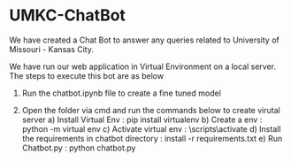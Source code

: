 # UMKC-ChatBot

We have created a Chat Bot to answer any queries related to University of Missouri - Kansas City.

We have run our web application in Virtual Environment on a local server. The steps to execute this bot are as below

1) Run the chatbot.ipynb file to create a fine tuned model

2) Open the folder via cmd and run the commands below to create virutal server
   a) Install Virtual Env : pip install virtualenv
   b) Create a env : python -m virtual env <name of server eg: venv>
   c) Activate virtual env : <env name>\scripts\activate
   d) Install the requirements in chatbot directory : install -r requirements.txt
   e) Run Chatbot.py : python chatbot.py

